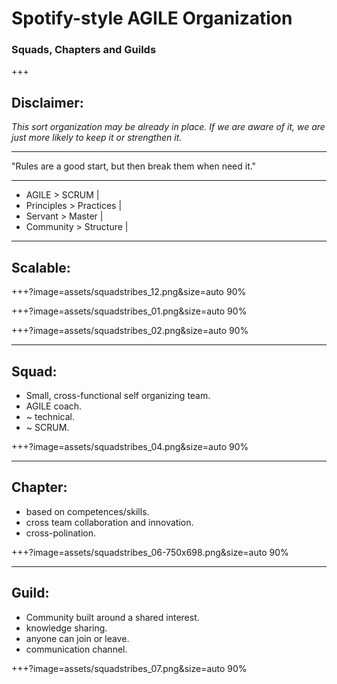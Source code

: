# Spotify-style AGILE Organization
### Squads, Chapters and Guilds

+++
## Disclaimer:

*This sort organization may be already in place.
If we are aware of it, we are just more likely to keep it or strengthen it.*

---
"Rules are a good start, but then break them when need it."

---
- AGILE > SCRUM |
- Principles > Practices |
- Servant > Master |
- Community > Structure |

---
## Scalable:

+++?image=assets/squadstribes_12.png&size=auto 90%

+++?image=assets/squadstribes_01.png&size=auto 90%
<!-- .slide: data-background-transition="none" -->
+++?image=assets/squadstribes_02.png&size=auto 90%
<!-- .slide: data-background-transition="none" -->

---
## Squad:
- Small, cross-functional self organizing team.
- AGILE coach.
- ~ technical.
- ~ SCRUM.

+++?image=assets/squadstribes_04.png&size=auto 90%

---
## Chapter:
- based on competences/skills.
- cross team collaboration and innovation.
- cross-polination.

+++?image=assets/squadstribes_06-750x698.png&size=auto 90%

---
## Guild:
- Community built around a shared interest.
- knowledge sharing.
- anyone can join or leave.
- communication channel.

+++?image=assets/squadstribes_07.png&size=auto 90%
